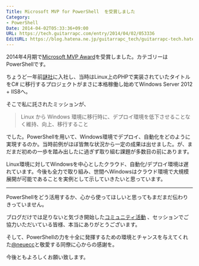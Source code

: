 ```yaml
---
Title: Microsoft MVP for PowerShell  を受賞しました
Category:
- PowerShell
Date: 2014-04-02T05:33:36+09:00
URL: https://tech.guitarrapc.com/entry/2014/04/02/053336
EditURL: https://blog.hatena.ne.jp/guitarrapc_tech/guitarrapc-tech.hatenablog.com/atom/entry/12921228815721160695
---
```


2014年4月期で[Microsoft MVP Award](http://mvp.microsoft.com/ja-jp/overview.aspx)を受賞しました。カテゴリーはPowerShellです。


ちょうど一年前[謎社](http://grani.jp/)に入社し、当時はLinux上のPHPで実装されていたタイトルをC# に移行するプロジェクトがまさに本格稼働し始めてWindows Server 2012 + IIS8へ。

そこで私に託されたミッションが、

> Linux から Windows 環境に移行時に、デプロイ環境を低下させることなく維持、向上、移行すること

でした。PowerShellを用いて、Windows環境でデプロイ、自動化をどのように実現するのか。当時前例がほぼ皆無な状況から一定の成果は出せました。が、まだまだ初めの一歩を踏み出したに過ぎず取り組む課題が多数目の前にあります。

Linux環境に対してWindowsを中心としたクラウド、自動化/デプロイ環境は遅れています。今後も全力で取り組み、世間へWindowsはクラウド環境で大規模展開が可能であることを実例として示していきたいと思っています。

----

PowerShellをどう活用するか、心から使ってほしいと思ってもまだまだ伝わりきっていません。

ブログだけでは足りないと気づき開始した[コミュニティ活動](http://powershellgroup.org/node/429) 、セッションでご協力いただいている皆様、本当にありがとうございます。

そして、PowerShellの力を十全に発揮するための環境とチャンスを与えてくれた[@neuecc](https://twitter.com/neuecc)と敬愛する同僚に心からの感謝を。

今後ともよろしくお願い致します。
